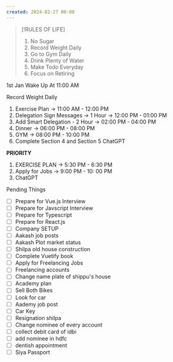 ```yaml
---
created: 2024-02-27 00:08
---
```


> [!RULES OF LIFE]
>
> 1. No Sugar
> 2. Record Weight Daily
> 3. Go to Gym Daily
> 4. Drink Plenty of Water
> 5. Make Todo Everyday
> 6. Focus on Retiring

> 


1st Jan
Wake Up At 11:00 AM
 
 Record Weight Daily
1. Exercise Plan -> 11:00 AM - 12:00 PM
1. Delegation Sign Messages -> 1 Hour  -> 12:00 PM - 01:00 PM
3. Add Smart Delegation - 2 Hour -> 02:00 PM - 04:00 PM
6. Dinner -> 06:00 PM - 08:00 PM 
7. GYM -> 08:00 PM - 10:00 PM
8. Complete Section 4 and Section 5 ChatGPT

**PRIORITY**

1. EXERCISE PLAN -> 5:30 PM - 6:30 PM
2. Apply for Jobs -> 9:00 PM - 10: 00 PM
3. ChatGPT

Pending Things

- [ ] Prepare for Vue.js Interview
- [ ] Prepare for Javscript Interview
- [ ] Prepare for Typescript
- [ ] Prepare for React.js
- [ ] Company SETUP
- [ ] Aakash job posts
- [ ] Aakash Plot market status
- [ ] Shilpa old house construction
- [ ] Complete Vuetify book
- [ ] Apply for Freelancing Jobs
- [ ] Freelancing accounts
- [ ] Change name plate of shippu's house 
- [ ] Academy plan 
- [ ] Sell Both Bikes
- [ ] Look for car
- [ ] Aademy job post
- [ ] Car Key 
- [ ] Resignation shilpa
- [ ] Change nominee of every account
- [ ] collect debit card of idbi
- [ ] add nominee in hdfc 
- [ ] dentish appointment
- [ ] Siya Passport